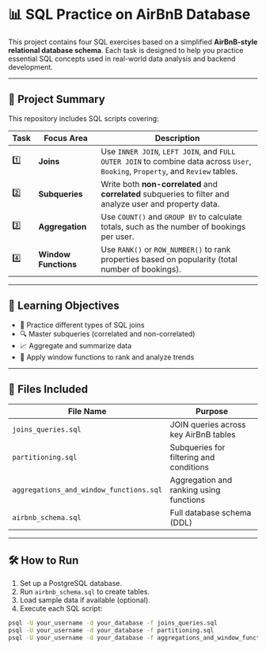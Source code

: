 # 📊 SQL Practice on AirBnB Database

This project contains four SQL exercises based on a simplified **AirBnB-style relational database schema**. Each task is designed to help you practice essential SQL concepts used in real-world data analysis and backend development.

---

## 📘 Project Summary

This repository includes SQL scripts covering:

| Task | Focus Area          | Description |
|------|---------------------|-------------|
| 1️⃣   | **Joins**            | Use `INNER JOIN`, `LEFT JOIN`, and `FULL OUTER JOIN` to combine data across `User`, `Booking`, `Property`, and `Review` tables. |
| 2️⃣   | **Subqueries**       | Write both **non-correlated** and **correlated** subqueries to filter and analyze user and property data. |
| 3️⃣   | **Aggregation**      | Use `COUNT()` and `GROUP BY` to calculate totals, such as the number of bookings per user. |
| 4️⃣   | **Window Functions** | Use `RANK()` or `ROW_NUMBER()` to rank properties based on popularity (total number of bookings). |

---

## 🎯 Learning Objectives

- 🔗 Practice different types of SQL joins
- 🔍 Master subqueries (correlated and non-correlated)
- 📈 Aggregate and summarize data
- 🏅 Apply window functions to rank and analyze trends

---

## 📁 Files Included

| File Name              | Purpose                                  |
|------------------------|------------------------------------------|
| `joins_queries.sql`     | JOIN queries across key AirBnB tables    |
| `partitioning.sql`| Subqueries for filtering and conditions  |
| `aggregations_and_window_functions.sql` | Aggregation and ranking using functions  |
| `airbnb_schema.sql`    | Full database schema (DDL)               |

---

## 🛠 How to Run

1. Set up a PostgreSQL database.
2. Run `airbnb_schema.sql` to create tables.
3. Load sample data if available (optional).
4. Execute each SQL script:

```bash
psql -U your_username -d your_database -f joins_queries.sql
psql -U your_username -d your_database -f partitioning.sql
psql -U your_username -d your_database -f aggregations_and_window_functions.sql
